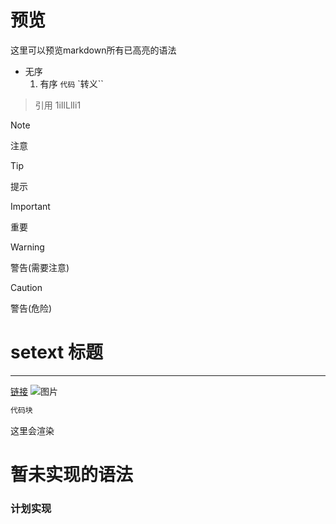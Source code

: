 # 预览
这里可以预览markdown所有已高亮的语法
- 无序
  1. 有序
`代码`
`转义\``
> 引用
> 1iIlLlIi1

> [!NOTE]
> 注意

> [!TIP]
> 提示

> [!IMPORTANT]
> 重要

> [!WARNING]
> 警告(需要注意)

> [!CAUTION]
> 警告(危险)

setext 标题
==========================

--------------------------

[链接](https://github.com "标题")
![图片](https://github.com)
```markdown
代码块
```
<!-- 注释 -->

这里会渲染

# 暂未实现的语法

### 计划实现

